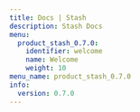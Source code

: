 ```yaml
---
title: Docs | Stash
description: Stash Docs
menu:
  product_stash_0.7.0:
    identifier: welcome
    name: Welcome
    weight: 10
menu_name: product_stash_0.7.0
info:
  version: 0.7.0
---
```


